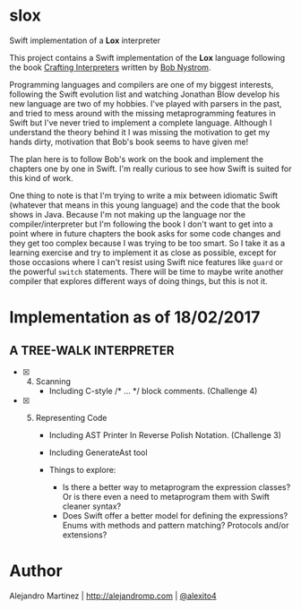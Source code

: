 # slox
Swift implementation of a **Lox** interpreter

This project contains a Swift implementation of the **Lox** language following the book [Crafting Interpreters](http://www.craftinginterpreters.com) written by [Bob Nystrom](https://twitter.com/munificentbob).

Programming languages and compilers are one of my biggest interests, following the Swift evolution list and watching Jonathan Blow develop his new language are two of my hobbies. I've played with parsers in the past, and tried to mess around with the missing metaprogramming features in Swift but I've never tried to implement a complete language. Although I understand the theory behind it I was missing the motivation to get my hands dirty, motivation that Bob's book seems to have given me!

The plan here is to follow Bob's work on the book and implement the chapters one by one in Swift. I'm really curious to see how Swift is suited for this kind of work.

One thing to note is that I'm trying to write a mix between idiomatic Swift (whatever that means in this young language) and the code that the book shows in Java. Because I'm not making up the language nor the compiler/interpreter but I'm following the book I don't want to get into a point where in future chapters the book asks for some code changes and they get too complex because I was trying to be too smart. So I take it as a learning exercise and try to implement it as close as possible, except for those occasions where I can't resist using Swift nice features like `guard` or the powerful `switch` statements. There will be time to maybe write another compiler that explores different ways of doing things, but this is not it.

# Implementation as of 18/02/2017

## A TREE-WALK INTERPRETER

- [x] 4. Scanning
      - Including C-style /* ... */ block comments. (Challenge 4)

- [x] 5. Representing Code

      - Including AST Printer In Reverse Polish Notation. (Challenge 3)
      - Including GenerateAst tool


      - Things to explore:
        - Is there a better way to metaprogram the expression classes? Or is there even a need to metaprogram them with Swift cleaner syntax?
        - Does Swift offer a better model for defining the expressions? Enums with methods and pattern matching? Protocols and/or extensions? 

# Author

Alejandro Martinez | http://alejandromp.com | [@alexito4](https://twitter.com/alexito4)